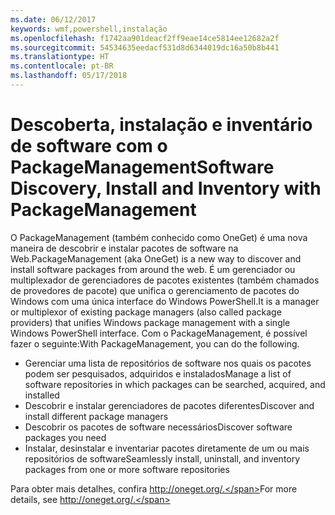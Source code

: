 ```yaml
---
ms.date: 06/12/2017
keywords: wmf,powershell,instalação
ms.openlocfilehash: f1742aa901deacf2ff9eae14ce5814ee12682a2f
ms.sourcegitcommit: 54534635eedacf531d8d6344019dc16a50b8b441
ms.translationtype: HT
ms.contentlocale: pt-BR
ms.lasthandoff: 05/17/2018
---
```

# <a name="software-discovery-install-and-inventory-with-packagemanagement"></a><span data-ttu-id="63e9d-102">Descoberta, instalação e inventário de software com o PackageManagement</span><span class="sxs-lookup"><span data-stu-id="63e9d-102">Software Discovery, Install and Inventory with PackageManagement</span></span>

<span data-ttu-id="63e9d-103">O PackageManagement (também conhecido como OneGet) é uma nova maneira de descobrir e instalar pacotes de software na Web.</span><span class="sxs-lookup"><span data-stu-id="63e9d-103">PackageManagement (aka OneGet) is a new way to discover and install software packages from around the web.</span></span> <span data-ttu-id="63e9d-104">É um gerenciador ou multiplexador de gerenciadores de pacotes existentes (também chamados de provedores de pacote) que unifica o gerenciamento de pacotes do Windows com uma única interface do Windows PowerShell.</span><span class="sxs-lookup"><span data-stu-id="63e9d-104">It is a manager or multiplexor of existing package managers (also called package providers) that unifies Windows package management with a single Windows PowerShell interface.</span></span> <span data-ttu-id="63e9d-105">Com o PackageManagement, é possível fazer o seguinte:</span><span class="sxs-lookup"><span data-stu-id="63e9d-105">With PackageManagement, you can do the following.</span></span>

-   <span data-ttu-id="63e9d-106">Gerenciar uma lista de repositórios de software nos quais os pacotes podem ser pesquisados, adquiridos e instalados</span><span class="sxs-lookup"><span data-stu-id="63e9d-106">Manage a list of software repositories in which packages can be searched, acquired, and installed</span></span>
-   <span data-ttu-id="63e9d-107">Descobrir e instalar gerenciadores de pacotes diferentes</span><span class="sxs-lookup"><span data-stu-id="63e9d-107">Discover and install different package managers</span></span>
-   <span data-ttu-id="63e9d-108">Descobrir os pacotes de software necessários</span><span class="sxs-lookup"><span data-stu-id="63e9d-108">Discover software packages you need</span></span>
-   <span data-ttu-id="63e9d-109">Instalar, desinstalar e inventariar pacotes diretamente de um ou mais repositórios de software</span><span class="sxs-lookup"><span data-stu-id="63e9d-109">Seamlessly install, uninstall, and inventory packages from one or more software repositories</span></span>

<span data-ttu-id="63e9d-110">Para obter mais detalhes, confira http://oneget.org/.</span><span class="sxs-lookup"><span data-stu-id="63e9d-110">For more details, see http://oneget.org/.</span></span>

